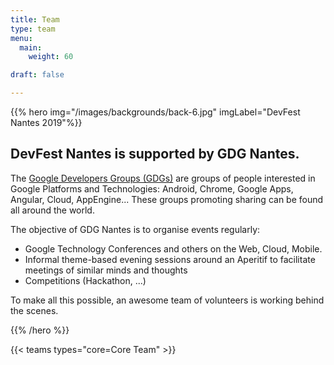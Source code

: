 ```yaml
---
title: Team
type: team
menu:
  main:
    weight: 60

draft: false

---
```


{{% hero img="/images/backgrounds/back-6.jpg" imgLabel="DevFest Nantes 2019"%}}

## DevFest Nantes is supported by GDG Nantes.

The [Google Developers Groups (GDGs)](http://developers.google.com/groups) are groups of people interested in Google Platforms and Technologies: Android, Chrome, Google Apps, Angular, Cloud, AppEngine... These groups promoting sharing can be found all around the world.

The objective of GDG Nantes is to organise events regularly:

 * Google Technology Conferences and others on the Web, Cloud, Mobile.
 * Informal theme-based evening sessions around an Aperitif to facilitate meetings of similar minds and thoughts
 * Competitions (Hackathon, ...)

To make all this possible, an awesome team of volunteers is working behind the scenes.

{{% /hero %}}

<!-- ... -->

{{< teams types="core=Core Team" >}}

<!-- ... -->

<!-- 
{{% partners categories="communautes,media" %}}
# Partners
{{% /partners %}}
-->